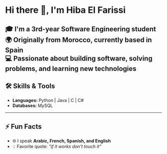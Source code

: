 # Hi there 👋, I'm Hiba El Farissi

🎓 I'm a **3rd-year Software Engineering student**  
🌍 Originally from **Morocco**, currently based in **Spain**  
💻 Passionate about building software, solving problems, and learning new technologies 
---

## 🛠️ Skills & Tools  
- **Languages:** Python | Java | C | C#  
- **Databases:** MySQL 
---

## ⚡ Fun Facts  
- 🌐 I speak **Arabic, French, Spanish, and English**  
- 💡 Favorite quote: *"if it works don't touch it"* 
